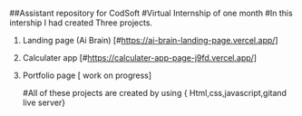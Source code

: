 ##Assistant repository for CodSoft 
#Virtual Internship of one month
#In this intership I had created Three projects.
1. Landing page (Ai Brain) [#https://ai-brain-landing-page.vercel.app/]
3. Calculater app [#https://calculater-app-page-j9fd.vercel.app/]
4. Portfolio page [ work on progress]

   #All of these projects are created by using { Html,css,javascript,gitand live server}

